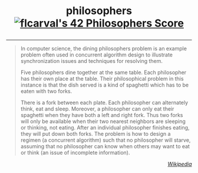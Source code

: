# <p align="center">philosophers [![flcarval's 42 Philosophers Score](https://badge42.vercel.app/api/v2/cl1lmiew3000609l599o75f45/project/2652684)](https://github.com/JaeSeoKim/badge42)</p>

-------------------------------------------------



>In computer science, the dining philosophers problem is an example problem often used in concurrent algorithm design to
>illustrate synchronization issues and techniques for resolving them.
>
>Five philosophers dine together at the same table. Each philosopher has their own place at the table. Their
>philosophical problem in this instance is that the dish served is a kind of spaghetti which has to be eaten with two
>forks.
>
>There is a fork between each plate. Each philosopher can alternately think, eat and sleep. Moreover, a philosopher can
>only eat their spaghetti when they have both a left and right fork. Thus two forks will only be available when their
>two nearest neighbors are sleeping or thinking, not eating. After an individual philosopher finishes eating, they will
>put down both forks. The problem is how to design a regimen (a concurrent algorithm) such that no philosopher will
>starve, assuming that no philosopher can know when others may want to eat or think (an issue of incomplete information).

*<p align=right><a href="https://en.wikipedia.org/wiki/Dining_philosophers_problem">Wikipedia</a></p>*
